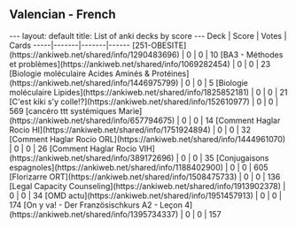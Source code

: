 <h2>Valencian  -  French</h2>
---
layout: default
title: List of anki decks by score
---
Deck | Score | Votes | Cards
-----|-------|-------|------
[251-OBESITE](https://ankiweb.net/shared/info/1290483696) | 0 | 0 | 10
[BA3 - Méthodes et problèmes](https://ankiweb.net/shared/info/1069282454) | 0 | 0 | 23
[Biologie moléculaire Acides Aminés & Protéines](https://ankiweb.net/shared/info/1446975799) | 0 | 0 | 5
[Biologie moléculaire Lipides](https://ankiweb.net/shared/info/1825852181) | 0 | 0 | 21
[C'est kiki s'y colle!?](https://ankiweb.net/shared/info/152610977) | 0 | 0 | 569
[cancéro ttt systémiques Marie](https://ankiweb.net/shared/info/657794675) | 0 | 0 | 14
[Comment Haglar Rocio HI](https://ankiweb.net/shared/info/1751924894) | 0 | 0 | 32
[Comment Haglar Rocio ORL](https://ankiweb.net/shared/info/1444961070) | 0 | 0 | 26
[Comment Haglar Rocio VIH](https://ankiweb.net/shared/info/389172696) | 0 | 0 | 35
[Conjugaisons espagnoles](https://ankiweb.net/shared/info/1188402900) | 0 | 0 | 605
[Florizarre ORT](https://ankiweb.net/shared/info/1508475733) | 0 | 0 | 136
[Legal Capacity Counseling](https://ankiweb.net/shared/info/1913902378) | 0 | 0 | 34
[OMD actu](https://ankiweb.net/shared/info/1951457913) | 0 | 0 | 174
[On y va! - Der Französischkurs A2 - Leçon 4](https://ankiweb.net/shared/info/1395734337) | 0 | 0 | 157
